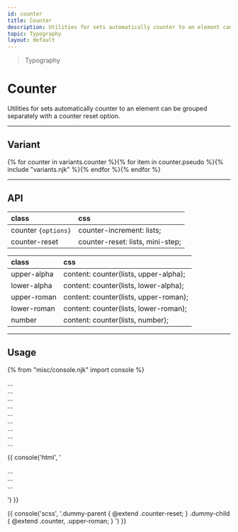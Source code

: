 ```yaml
---
id: counter
title: Counter
description: Utilities for sets automatically counter to an element can be grouped separately with a counter reset option.
topic: Typography
layout: default
---
```


> Typography

# Counter

Utilities for sets automatically counter to an element can be grouped separately with a counter reset option.

---

## Variant

<div class="flex flex-gap-2 flex-wrap justify-start items-center">{% for counter in variants.counter %}{% for item in counter.pseudo %}{% include "variants.njk" %}{% endfor %}{% endfor %}</div>

---

## API

| <span class="padding-x-3 padding-y-1 text-white bg-shade-granite-5 font-semibold curve-border-md">class</span> | <span class="padding-x-3 padding-y-1 text-white bg-shade-granite-5 font-semibold curve-border-md">css</span> |
|:--|:--|
| counter `{options}` | counter-increment: lists; |
| counter-reset | counter-reset: lists, mini-step; |

| <span class="padding-x-3 padding-y-1 text-white bg-shade-granite-5 font-semibold curve-border-md">class</span> | <span class="padding-x-3 padding-y-1 text-white bg-shade-granite-5 font-semibold curve-border-md">css</span> |
|:--|:--|
| upper-alpha | content: counter(lists, upper-alpha); |
| lower-alpha | content: counter(lists, lower-alpha); |
| upper-roman | content: counter(lists, upper-roman); |
| lower-roman | content: counter(lists, lower-roman); |
| number | content: counter(lists, number); |

---

## Usage

{% from "misc/console.njk" import console %}

<div class="padding-x-4 margin-y-8 margin-x-auto width-full height-32">
  <div class="counter-reset ... -margin-l-64 flex flex-gap-32 justify-center items-center">
    <div class="counter upper-roman ... relative height-8 width-8 bg-gray-2 curve-border-full flex justify-center items-center">
      <div class="absolute top-8 left-8 width-32 bg-tint-granite-5 padding-4 curve-border-lg">
        <div>...</div>
        <div>...</div>
        <div>...</div>
      </div>
    </div>
    <div class="counter upper-roman ... relative height-8 width-8 bg-gray-2 curve-border-full flex justify-center items-center">
      <div class="absolute top-8 left-8 width-32 bg-tint-granite-5 padding-4 curve-border-lg">
        <div>...</div>
        <div>...</div>
        <div>...</div>
      </div>
    </div>
    <div class="counter upper-roman ... relative height-8 width-8 bg-gray-2 curve-border-full flex justify-center items-center">
      <div class="absolute top-8 left-8 width-32 bg-tint-granite-5 padding-4 curve-border-lg">
        <div>...</div>
        <div>...</div>
        <div>...</div>
      </div>
    </div>
  </div>
</div>

{{ console('html',
'<div class="counter-reset">
    <div class="counter upper-roman">
      <div>...</div>
      <div>...</div>
      <div>...</div>
    </div>
  </div>
') }}

{{ console('scss',
'.dummy-parent {
    @extend
      .counter-reset;
}
.dummy-child {
    @extend
      .counter,
      .upper-roman;
}
') }}
